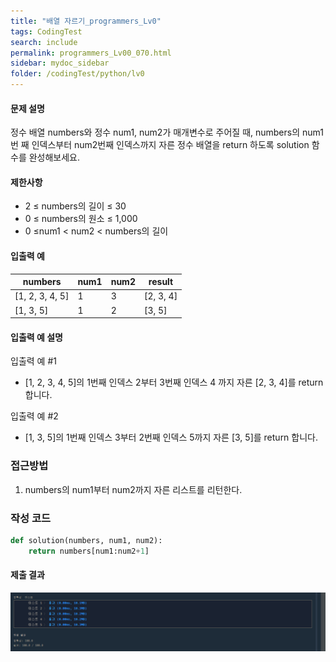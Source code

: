 ```yaml
---
title: "배열 자르기_programmers_Lv0"
tags: CodingTest
search: include
permalink: programmers_Lv00_070.html
sidebar: mydoc_sidebar
folder: /codingTest/python/lv0
---
```



#### 문제 설명 <br>

정수 배열 numbers와 정수 num1, num2가 매개변수로 주어질 때, numbers의 num1번 째 인덱스부터 num2번째 인덱스까지 자른 정수 배열을 return 하도록 solution 함수를 완성해보세요.

#### 제한사항 <br>

- 2 ≤ numbers의 길이 ≤ 30
- 0 ≤ numbers의 원소 ≤ 1,000
- 0 ≤num1 < num2 < numbers의 길이

#### 입출력 예 <br>
  
numbers|	num1|	num2|	result
---|---|---|---
[1, 2, 3, 4, 5]|	1|	3|	[2, 3, 4]
[1, 3, 5]|	1|	2|	[3, 5]

#### 입출력 예 설명 <br>

입출력 예 #1
- [1, 2, 3, 4, 5]의 1번째 인덱스 2부터 3번째 인덱스 4 까지 자른 [2, 3, 4]를 return 합니다.

입출력 예 #2
- [1, 3, 5]의 1번째 인덱스 3부터 2번째 인덱스 5까지 자른 [3, 5]를 return 합니다.

### 접근방법 <br>

1. numbers의 num1부터 num2까지 자른 리스트를 리턴한다.

### 작성 코드 <br>

```python
def solution(numbers, num1, num2):
    return numbers[num1:num2+1]
```

#### 제출 결과

![제출 결과](\images\programmers_Lv00_070.png)





